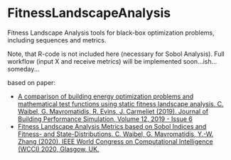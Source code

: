 # FitnessLandscapeAnalysis
Fitness Landscape Analysis tools for black-box optimization problems, including sequences and metrics.

Note, that R-code is not included here (necessary for Sobol Analysis). Full workflow (input X and receive metrics) will be implemented soon...ish... someday...

based on paper:
- [A comparison of building energy optimization problems and mathematical test functions using static fitness landscape analysis. C. Waibel, G. Mavromatidis, R. Evins, J. Carmeliet (2019). Journal of Building Performance Simulation, Volume 12, 2019 - Issue 6](https://doi.org/10.1080/19401493.2019.1671897)
- [Fitness Landscape Analysis Metrics based on Sobol Indices and Fitness- and State-Distributions. C. Waibel, G. Mavromatidis, Y.-W. Zhang (2020). IEEE World Congress on Computational Intelligence (WCCI) 2020, Glasgow, UK.](https://www.researchgate.net/publication/343501413_Fitness_Landscape_Analysis_Metrics_based_on_Sobol_Indices_and_Fitness-and_State-Distributions)
